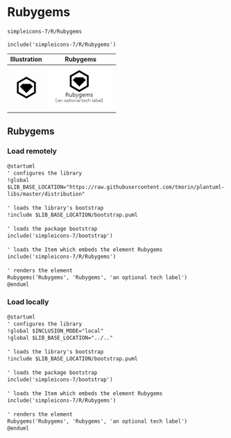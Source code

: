 # Rubygems


```text
simpleicons-7/R/Rubygems
```

```text
include('simpleicons-7/R/Rubygems')
```



| Illustration | Rubygems |
| :---: | :---: |
| ![illustration for Illustration](../../simpleicons-7/R/Rubygems.png) | ![illustration for Rubygems](../../simpleicons-7/R/Rubygems.Local.png) |




## Rubygems

### Load remotely
```plantuml
@startuml
' configures the library
!global $LIB_BASE_LOCATION="https://raw.githubusercontent.com/tmorin/plantuml-libs/master/distribution"

' loads the library's bootstrap
!include $LIB_BASE_LOCATION/bootstrap.puml

' loads the package bootstrap
include('simpleicons-7/bootstrap')

' loads the Item which embeds the element Rubygems
include('simpleicons-7/R/Rubygems')

' renders the element
Rubygems('Rubygems', 'Rubygems', 'an optional tech label')
@enduml
```

### Load locally
```plantuml
@startuml
' configures the library
!global $INCLUSION_MODE="local"
!global $LIB_BASE_LOCATION="../.."

' loads the library's bootstrap
!include $LIB_BASE_LOCATION/bootstrap.puml

' loads the package bootstrap
include('simpleicons-7/bootstrap')

' loads the Item which embeds the element Rubygems
include('simpleicons-7/R/Rubygems')

' renders the element
Rubygems('Rubygems', 'Rubygems', 'an optional tech label')
@enduml
```

